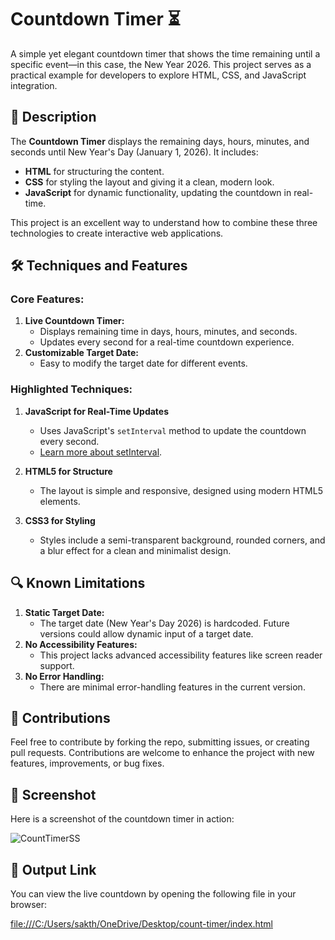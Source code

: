 # Countdown Timer ⏳

A simple yet elegant countdown timer that shows the time remaining until a specific event—in this case, the New Year 2026. This project serves as a practical example for developers to explore HTML, CSS, and JavaScript integration.

## 📜 Description

The **Countdown Timer** displays the remaining days, hours, minutes, and seconds until New Year's Day (January 1, 2026). It includes:
- **HTML** for structuring the content.
- **CSS** for styling the layout and giving it a clean, modern look.
- **JavaScript** for dynamic functionality, updating the countdown in real-time.

This project is an excellent way to understand how to combine these three technologies to create interactive web applications.

## 🛠 Techniques and Features

### **Core Features:**
1. **Live Countdown Timer:**
   - Displays remaining time in days, hours, minutes, and seconds.
   - Updates every second for a real-time countdown experience.
2. **Customizable Target Date:**
   - Easy to modify the target date for different events.

### **Highlighted Techniques:**
1. **JavaScript for Real-Time Updates**
   - Uses JavaScript's `setInterval` method to update the countdown every second. 
   - [Learn more about setInterval](https://developer.mozilla.org/en-US/docs/Web/API/setInterval).
   
2. **HTML5 for Structure**
   - The layout is simple and responsive, designed using modern HTML5 elements.
   
3. **CSS3 for Styling**
   - Styles include a semi-transparent background, rounded corners, and a blur effect for a clean and minimalist design.

## 🔍 Known Limitations

1. **Static Target Date:**
   - The target date (New Year's Day 2026) is hardcoded. Future versions could allow dynamic input of a target date.
2. **No Accessibility Features:**
   - This project lacks advanced accessibility features like screen reader support.
3. **No Error Handling:**
   - There are minimal error-handling features in the current version.

## 📎 Contributions

Feel free to contribute by forking the repo, submitting issues, or creating pull requests. Contributions are welcome to enhance the project with new features, improvements, or bug fixes.

## 📸 Screenshot

Here is a screenshot of the countdown timer in action:

![CountTimerSS](https://github.com/user-attachments/assets/a05437b8-0c7c-4655-b2a2-519e8f3528e5)

## 📂 Output Link

You can view the live countdown by opening the following file in your browser:

[file:///C:/Users/sakth/OneDrive/Desktop/count-timer/index.html](file:///C:/Users/sakth/OneDrive/Desktop/count-timer/index.html)

